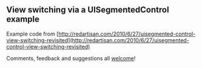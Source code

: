 ## View switching via a UISegmentedControl example

Example code from
[http://redartisan.com/2010/6/27/uisegmented-control-view-switching-revisited](http://redartisan.com/2010/6/27/uisegmented-control-view-switching-revisited)

Comments, feedback and suggestions all [welcome](mailto:crafterm@redartisan.com)!
